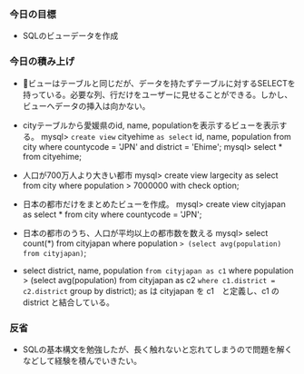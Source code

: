 ### 今日の目標
- SQLのビューデータを作成

### 今日の積み上げ
- ビューはテーブルと同じだが、データを持たずテーブルに対するSELECTを持っている。必要な列、行だけをユーザーに見せることができる。しかし、ビューへデータの挿入は向かない。

- cityテーブルから愛媛県のid, name, populationを表示するビューを表示する。
mysql> `create view` cityehime `as select` id, name, population from city where countycode = 'JPN' and district = 'Ehime';
mysql> select * from cityehime;

- 人口が700万人より大きい都市
mysql> create view largecity as select from city where population > 7000000 with check option;

- 日本の都市だけをまとめたビューを作成。
mysql> create view cityjapan as select * from city where countycode = 'JPN';

- 日本の都市のうち、人口が平均以上の都市数を数える
mysql> select count(*) from cityjapan where population `> (select avg(population) from cityjapan)`;

- select district, name, population `from cityjapan as c1` where population > (select avg(population) from cityjapan as c2 `where c1.district = c2.district` group by district);
as は cityjapan を c1　と定義し、c1 の district と結合している。

### 反省
- SQLの基本構文を勉強したが、長く触れないと忘れてしまうので問題を解くなどして経験を積んでいきたい。